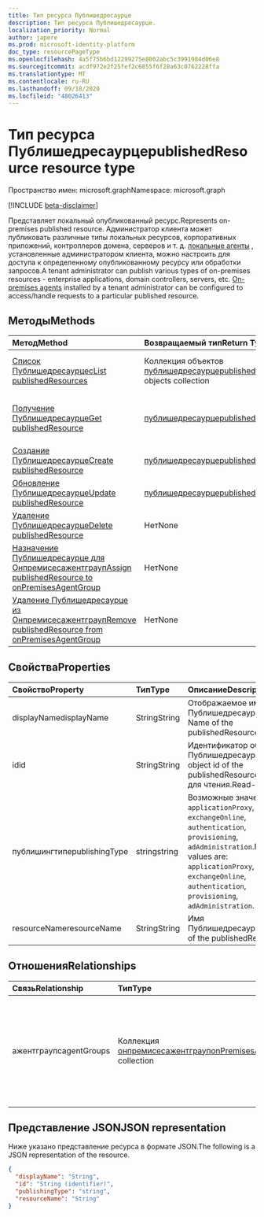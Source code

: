 ```yaml
---
title: Тип ресурса Публишедресаурце
description: Тип ресурса Публишедресаурце.
localization_priority: Normal
author: japere
ms.prod: microsoft-identity-platform
doc_type: resourcePageType
ms.openlocfilehash: 4a5f75b6bd12299275e8002abc5c3991984d06e8
ms.sourcegitcommit: acdf972e2f25fef2c6855f6f28a63c0762228ffa
ms.translationtype: MT
ms.contentlocale: ru-RU
ms.lasthandoff: 09/18/2020
ms.locfileid: "48026413"
---
```

# <a name="publishedresource-resource-type"></a><span data-ttu-id="e912f-103">Тип ресурса Публишедресаурце</span><span class="sxs-lookup"><span data-stu-id="e912f-103">publishedResource resource type</span></span>

<span data-ttu-id="e912f-104">Пространство имен: microsoft.graph</span><span class="sxs-lookup"><span data-stu-id="e912f-104">Namespace: microsoft.graph</span></span>

[!INCLUDE [beta-disclaimer](../../includes/beta-disclaimer.md)]

<span data-ttu-id="e912f-105">Представляет локальный опубликованный ресурс.</span><span class="sxs-lookup"><span data-stu-id="e912f-105">Represents on-premises published resource.</span></span> <span data-ttu-id="e912f-106">Администратор клиента может публиковать различные типы локальных ресурсов, корпоративных приложений, контроллеров домена, серверов и т. д. [локальные агенты](onpremisesagent.md) , установленные администратором клиента, можно настроить для доступа к определенному опубликованному ресурсу или обработки запросов.</span><span class="sxs-lookup"><span data-stu-id="e912f-106">A tenant administrator can publish various types of on-premises resources - enterprise applications, domain controllers, servers, etc. [On-premises agents](onpremisesagent.md) installed by a tenant administrator can be configured to access/handle requests to a particular published resource.</span></span>

## <a name="methods"></a><span data-ttu-id="e912f-107">Методы</span><span class="sxs-lookup"><span data-stu-id="e912f-107">Methods</span></span>

| <span data-ttu-id="e912f-108">Метод</span><span class="sxs-lookup"><span data-stu-id="e912f-108">Method</span></span>       | <span data-ttu-id="e912f-109">Возвращаемый тип</span><span class="sxs-lookup"><span data-stu-id="e912f-109">Return Type</span></span> | <span data-ttu-id="e912f-110">Описание</span><span class="sxs-lookup"><span data-stu-id="e912f-110">Description</span></span> |
|:-------------|:------------|:------------|
| [<span data-ttu-id="e912f-111">Список Публишедресаурцес</span><span class="sxs-lookup"><span data-stu-id="e912f-111">List publishedResources</span></span>](../api/publishedresource-list.md) | <span data-ttu-id="e912f-112">Коллекция объектов [публишедресаурце](publishedresource.md)</span><span class="sxs-lookup"><span data-stu-id="e912f-112">[publishedResource](publishedresource.md) objects collection</span></span> | <span data-ttu-id="e912f-113">Получение коллекции объектов **публишедресаурцес** .</span><span class="sxs-lookup"><span data-stu-id="e912f-113">Get a **publishedResources** object collection.</span></span> |
| [<span data-ttu-id="e912f-114">Получение Публишедресаурце</span><span class="sxs-lookup"><span data-stu-id="e912f-114">Get publishedResource</span></span>](../api/publishedresource-get.md) | [<span data-ttu-id="e912f-115">публишедресаурце</span><span class="sxs-lookup"><span data-stu-id="e912f-115">publishedResource</span></span>](publishedresource.md) | <span data-ttu-id="e912f-116">Чтение свойств и связей объекта **публишедресаурце** .</span><span class="sxs-lookup"><span data-stu-id="e912f-116">Read the properties and relationships of a **publishedResource** object.</span></span> |
| [<span data-ttu-id="e912f-117">Создание Публишедресаурце</span><span class="sxs-lookup"><span data-stu-id="e912f-117">Create publishedResource</span></span>](../api/publishedresource-post.md) |  [<span data-ttu-id="e912f-118">публишедресаурце</span><span class="sxs-lookup"><span data-stu-id="e912f-118">publishedResource</span></span>](publishedresource.md)  | <span data-ttu-id="e912f-119">Создание нового **публишедресаурце**.</span><span class="sxs-lookup"><span data-stu-id="e912f-119">Create a new **publishedResource**.</span></span> |
| [<span data-ttu-id="e912f-120">Обновление Публишедресаурце</span><span class="sxs-lookup"><span data-stu-id="e912f-120">Update publishedResource</span></span>](../api/publishedresource-update.md) | [<span data-ttu-id="e912f-121">публишедресаурце</span><span class="sxs-lookup"><span data-stu-id="e912f-121">publishedResource</span></span>](publishedresource.md) | <span data-ttu-id="e912f-122">Обновление объекта **публишедресаурце** .</span><span class="sxs-lookup"><span data-stu-id="e912f-122">Update a **publishedResource** object.</span></span> |
| [<span data-ttu-id="e912f-123">Удаление Публишедресаурце</span><span class="sxs-lookup"><span data-stu-id="e912f-123">Delete  publishedResource</span></span>](../api/publishedresource-delete.md) | <span data-ttu-id="e912f-124">Нет</span><span class="sxs-lookup"><span data-stu-id="e912f-124">None</span></span> | <span data-ttu-id="e912f-125">Удаление объекта **публишедресаурце** .</span><span class="sxs-lookup"><span data-stu-id="e912f-125">Delete a **publishedResource** object.</span></span> |
| [<span data-ttu-id="e912f-126">Назначение Публишедресаурце для Онпремисесажентграуп</span><span class="sxs-lookup"><span data-stu-id="e912f-126">Assign publishedResource to onPremisesAgentGroup</span></span>](../api/publishedresource-post-agentgroups.md) | <span data-ttu-id="e912f-127">Нет</span><span class="sxs-lookup"><span data-stu-id="e912f-127">None</span></span> | <span data-ttu-id="e912f-128">Назначьте объект **публишедресаурце** для **онпремисесажентграуп**.</span><span class="sxs-lookup"><span data-stu-id="e912f-128">Assign a **publishedResource** object to an **onPremisesAgentGroup**.</span></span> |
| [<span data-ttu-id="e912f-129">Удаление Публишедресаурце из Онпремисесажентграуп</span><span class="sxs-lookup"><span data-stu-id="e912f-129">Remove publishedResource from onPremisesAgentGroup</span></span>](../api/publishedresource-delete-agentgroups.md) | <span data-ttu-id="e912f-130">Нет</span><span class="sxs-lookup"><span data-stu-id="e912f-130">None</span></span> |  <span data-ttu-id="e912f-131">Удаление объекта **публишедресаурце** из объекта **онпремисесажентграуп**.</span><span class="sxs-lookup"><span data-stu-id="e912f-131">Remove a **publishedResource** object from an **onPremisesAgentGroup**.</span></span>|

## <a name="properties"></a><span data-ttu-id="e912f-132">Свойства</span><span class="sxs-lookup"><span data-stu-id="e912f-132">Properties</span></span>

| <span data-ttu-id="e912f-133">Свойство</span><span class="sxs-lookup"><span data-stu-id="e912f-133">Property</span></span>     | <span data-ttu-id="e912f-134">Тип</span><span class="sxs-lookup"><span data-stu-id="e912f-134">Type</span></span>        | <span data-ttu-id="e912f-135">Описание</span><span class="sxs-lookup"><span data-stu-id="e912f-135">Description</span></span> |
|:-------------|:------------|:------------|
|<span data-ttu-id="e912f-136">displayName</span><span class="sxs-lookup"><span data-stu-id="e912f-136">displayName</span></span>|<span data-ttu-id="e912f-137">String</span><span class="sxs-lookup"><span data-stu-id="e912f-137">String</span></span>| <span data-ttu-id="e912f-138">Отображаемое имя Публишедресаурце.</span><span class="sxs-lookup"><span data-stu-id="e912f-138">Display Name of the publishedResource.</span></span>|
|<span data-ttu-id="e912f-139">id</span><span class="sxs-lookup"><span data-stu-id="e912f-139">id</span></span>|<span data-ttu-id="e912f-140">String</span><span class="sxs-lookup"><span data-stu-id="e912f-140">String</span></span>| <span data-ttu-id="e912f-141">Идентификатор объекта Публишедресаурце.</span><span class="sxs-lookup"><span data-stu-id="e912f-141">The object id of the publishedResource.</span></span> <span data-ttu-id="e912f-142">Только для чтения.</span><span class="sxs-lookup"><span data-stu-id="e912f-142">Read-only.</span></span>|
|<span data-ttu-id="e912f-143">публишингтипе</span><span class="sxs-lookup"><span data-stu-id="e912f-143">publishingType</span></span>|<span data-ttu-id="e912f-144">string</span><span class="sxs-lookup"><span data-stu-id="e912f-144">string</span></span>| <span data-ttu-id="e912f-145">Возможные значения: `applicationProxy`, `exchangeOnline`, `authentication`, `provisioning`, `adAdministration`.</span><span class="sxs-lookup"><span data-stu-id="e912f-145">Possible values are: `applicationProxy`, `exchangeOnline`, `authentication`, `provisioning`, `adAdministration`.</span></span>|
|<span data-ttu-id="e912f-146">resourceName</span><span class="sxs-lookup"><span data-stu-id="e912f-146">resourceName</span></span>|<span data-ttu-id="e912f-147">String</span><span class="sxs-lookup"><span data-stu-id="e912f-147">String</span></span>|<span data-ttu-id="e912f-148">Имя Публишедресаурце.</span><span class="sxs-lookup"><span data-stu-id="e912f-148">Name of the publishedResource.</span></span>|

## <a name="relationships"></a><span data-ttu-id="e912f-149">Отношения</span><span class="sxs-lookup"><span data-stu-id="e912f-149">Relationships</span></span>

| <span data-ttu-id="e912f-150">Связь</span><span class="sxs-lookup"><span data-stu-id="e912f-150">Relationship</span></span> | <span data-ttu-id="e912f-151">Тип</span><span class="sxs-lookup"><span data-stu-id="e912f-151">Type</span></span>        | <span data-ttu-id="e912f-152">Описание</span><span class="sxs-lookup"><span data-stu-id="e912f-152">Description</span></span> |
|:-------------|:------------|:------------|
|<span data-ttu-id="e912f-153">ажентграупс</span><span class="sxs-lookup"><span data-stu-id="e912f-153">agentGroups</span></span>|<span data-ttu-id="e912f-154">Коллекция [онпремисесажентграуп](onpremisesagentgroup.md)</span><span class="sxs-lookup"><span data-stu-id="e912f-154">[onPremisesAgentGroup](onpremisesagentgroup.md) collection</span></span>| <span data-ttu-id="e912f-155">Список **онпремисесажентграупс** , которым назначено **публишедресаурце** .</span><span class="sxs-lookup"><span data-stu-id="e912f-155">List of **onPremisesAgentGroups** that a **publishedResource** is assigned to.</span></span> <span data-ttu-id="e912f-156">Только для чтения.</span><span class="sxs-lookup"><span data-stu-id="e912f-156">Read-only.</span></span> <span data-ttu-id="e912f-157">Допускается значение null.</span><span class="sxs-lookup"><span data-stu-id="e912f-157">Nullable.</span></span>|

## <a name="json-representation"></a><span data-ttu-id="e912f-158">Представление JSON</span><span class="sxs-lookup"><span data-stu-id="e912f-158">JSON representation</span></span>

<span data-ttu-id="e912f-159">Ниже указано представление ресурса в формате JSON.</span><span class="sxs-lookup"><span data-stu-id="e912f-159">The following is a JSON representation of the resource.</span></span>

<!-- {
  "blockType": "resource",
  "optionalProperties": [

  ],
  "@odata.type": "microsoft.graph.publishedResource",
  "baseType": "",
  "keyProperty": "id"
}-->

```json
{
  "displayName": "String",
  "id": "String (identifier)",
  "publishingType": "string",
  "resourceName": "String"
}
```

<!-- uuid: 16cd6b66-4b1a-43a1-adaf-3a886856ed98
2019-02-04 14:57:30 UTC -->
<!-- {
  "type": "#page.annotation",
  "description": "publishedResource resource",
  "keywords": "",
  "section": "documentation",
  "tocPath": ""
}-->


